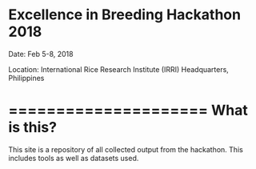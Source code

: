 Excellence in Breeding Hackathon 2018
======================

Date: Feb 5-8, 2018

Location: International Rice Research Institute (IRRI) Headquarters, Philippines

=====================
What is this?
=====================

This site is a repository of all collected output from the hackathon. This includes tools as well as datasets used.


